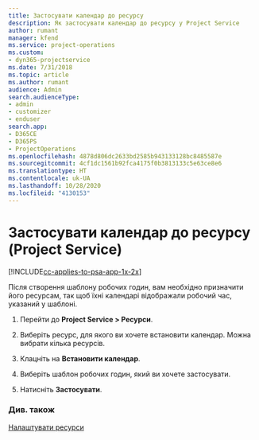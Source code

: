 ```yaml
---
title: Застосувати календар до ресурсу
description: Як застосувати календар до ресурсу у Project Service
author: rumant
manager: kfend
ms.service: project-operations
ms.custom:
- dyn365-projectservice
ms.date: 7/31/2018
ms.topic: article
ms.author: rumant
audience: Admin
search.audienceType:
- admin
- customizer
- enduser
search.app:
- D365CE
- D365PS
- ProjectOperations
ms.openlocfilehash: 4878d806dc2633bd2585b943133128bc8485587e
ms.sourcegitcommit: 4cf1dc1561b92fca4175f0b3813133c5e63ce8e6
ms.translationtype: HT
ms.contentlocale: uk-UA
ms.lasthandoff: 10/28/2020
ms.locfileid: "4130153"
---
```

# <a name="apply-a-calendar-to-a-resource-project-service"></a>Застосувати календар до ресурсу (Project Service)

[!INCLUDE[cc-applies-to-psa-app-1x-2x](../includes/cc-applies-to-psa-app-1x-2x.md)]

Після створення шаблону робочих годин, вам необхідно призначити його ресурсам, так щоб їхні календарі відображали робочий час, указаний у шаблоні.  
  
1.  Перейти до **Project Service > Ресурси**.  
  
2.  Виберіть ресурс, для якого ви хочете встановити календар. Можна вибрати кілька ресурсів.  
  
3.  Клацніть на **Встановити календар**.  
  
4.  Виберіть шаблон робочих годин, який ви хочете застосувати.  
  
5.  Натисніть **Застосувати**.  
  
### <a name="see-also"></a>Див. також  
 [Налаштувати ресурси](../psa/set-up-resources.md)
